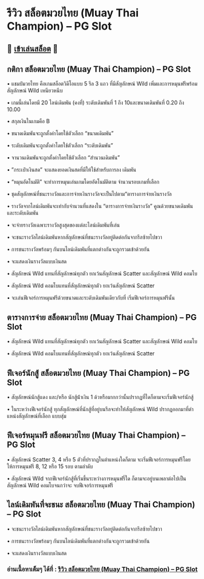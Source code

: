 # รีวิว สล็อตมวยไทย (Muay Thai Champion) – PG Slot

## 🎰 [เข้าเล่นสล็อต](https://bit.ly/3ryTLaH) 🎰

## กติกา สล็อตมวยไทย (Muay Thai Champion) – PG Slot

• แชมป์มวยไทย คือเกมสล็อตวิดีโอแบบ 5 รีล 3 แถว ที่มีสัญลักษณ์ Wild เพิ่มและการหมุนฟรีพร้อมสัญลักษณ์ Wild เหนียวหนีบ

• เกมนี้เล่นโดยมี 20 ไลน์เดิมพัน (คงที่) ระดับเดิมพันที่ 1 ถึง 10และขนาดเดิมพันที่ 0.20 ถึง 10.00

• สกุลเงินในเกมคือ B

• ขนาดเดิมพันจะถูกตั้งค่าโดยใช้ตัวเลือก “ขนาดเดิมพัน”

• ระดับเดิมพันจะถูกตั้งค่าโดยใช้ตัวเลือก “ระดับเดิมพัน”

• จานวนเดิมพันจะถูกตั้งค่าโดยใช้ตัวเลือก “สํานวนเดิมพัน”

• ”กระเป๋าเงินสด” จะแสดงยอดเงินสดที่มีให้ใช้สําหรับการลง เดิมพัน

• “หมุนอัตโนมัติ” จะทําการหมุนเล่นเกมโดยอัตโนมัติตาม จํานวนรอบเกมที่เลือก

• ชุดสัญลักษณ์ที่ชนะรางวัลและการจ่ายเงินรางวัลจะเป็นไปตาม“ตารางการจ่ายเงินรางวัล

• รางวัลจากไลน์เดิมพันจะเท่ากับจํานวนที่แสดงใน “ตารางการจ่ายเงินรางวัล” คูณด้วยขนาดเดิมพันและระดับเดิมพัน

• จะจ่ายรางวัลเฉพาะรางวัลสูงสุดของแต่ละไลน์เดิมพันที่เล่น

• จะชนะรางวัลไลน์เดิมพันหากสัญลักษณ์ที่ชนะรางวัลอยู่ติดต่อกันจากรีลซ้ายไปขวา

• การชนะรางวัลพร้อมๆ กันบนไลน์เดิมพันที่แตกต่างกันจะถูกรวมเข้าด้วยกัน

• จะแสดงเงินรางวัลแบบเงินสด

• สัญลักษณ์ Wild แทนที่สัญลักษณ์ทุกตัว ยกเว้นสัญลักษณ์ Scatter และสัญลักษณ์ Wild คอมโบ

• สัญลักษณ์ Wild คอมโบแทนที่สัญลักษณ์ทุกตัว ยกเว้นสัญลักษณ์ Scatter

• จะเล่นฟีเจอร์การหมุนฟรีด้วยขนาดและระดับเดิมพันเดียวกับที่ เริ่มฟีเจอร์การหมุนฟรีนั้น

## ตารางการจ่าย สล็อตมวยไทย (Muay Thai Champion) – PG Slot

• สัญลักษณ์ Wild แทนที่สัญลักษณ์ทุกตัว ยกเว้นสัญลักษณ์ Scatter และสัญลักษณ์ Wild คอมโบ

• สัญลักษณ์ Wild คอมโบแทนที่สัญลักษณ์ทุกตัว ยกเว้นสัญลักษณ์ Scatter

## ฟีเจอร์นักสู้ สล็อตมวยไทย (Muay Thai Champion) – PG Slot

• สัญลักษณ์นักสู้แดง และ/หรือ นักสู้น้ําเงิน 1 ด้วหรือมากกว่านั้นปรากฏที่ใดก็ตามจะเริ่มฟีเจอร์นักสู้

• ในระหว่างฟีเจอร์นักสู้ ทุกสัญลักษณ์ที่นักสู้ที่อยู่บนรีลจะทําให้สัญลักษณ์ Wild ปรากฏออกมาที่ตําแหน่งสัญลักษณ์ที่เลือก แบบสุ่ม

## ฟีเจอร์หมุนฟรี สล็อตมวยไทย (Muay Thai Champion) – PG Slot

• สัญลักษณ์ Scatter 3, 4 หรือ 5 ตัวที่ปรากฏในตําแหน่งใดก็ตาม จะเริ่มฟีเจอร์การหมุนฟรีโดยให้การหมุนฟรี 8, 12 หรือ 15 รอบ ตามลําดับ

• สัญลักษณ์ Wild จากฟีเจอร์นักสู้ที่เริ่มขึ้นระหว่างการหมุนฟรี่ใด ก็ตามจะอยู่บนเพลาต่อไปเป็นสัญลักษณ์ Wild คอมโบจนกว่าจะ จบฟีเจอร์การหมุนฟรี

## ไลน์เดิมพันที่จะชนะ สล็อตมวยไทย (Muay Thai Champion) – PG Slot

• จะชนะรางวัลไลน์เดิมพันหากสัญลักษณ์ที่ชนะรางวัลอยู่ติดต่อกันจากรีลซ้ายไปขวา

• การชนะรางวัลพร้อมๆ กันบนไลน์เดิมพันที่แตกต่างกันจะถูกรวมเข้าด้วยกัน

• จะแสดงเงินรางวัลแบบเงินสด

### อ่านเนื้อหาเต็มๆ ได้ที่ : [รีวิว สล็อตมวยไทย (Muay Thai Champion) – PG Slot](https://dingdong888.co/pg-slot/muay-thai-champion/)
